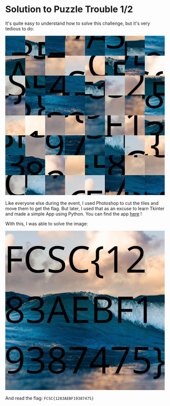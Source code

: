 # Solution to Puzzle Trouble 1/2

It's quite easy to understand how to solve this challenge, but it's very tedious to do:

![](./puzzle-trouble-easy.jpg)

Like everyone else during the event, I used Photoshop to cut the tiles and move them to get the flag. But later, I used that as an excuse to learn Tkinter and made a simple App using Python. You can find the app [here](https://github.com/TaianRmos/tiled-image-scrambler-unscrambler) !

With this, I was able to solve the image:

![](./puzzle-trouble-easy_solved.jpg)

And read the flag: `FCSC{1283AEBF19387475}`